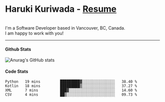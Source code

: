  # Haruki Kuriwada - <a href="https://docs.google.com/document/d/1oy0KFkAIEDdaN0KtgwNnSvFJkX0toXE1P4VLIS8YCGo/edit?usp=sharing">Resume</a>
 <br/>
 I'm a Software Developer based in Vancouver, BC, Canada.<br/> I am happy to work with you! 
<br/>

<hr />

#### Github Stats
![Anurag's GitHub stats](https://github-readme-stats.vercel.app/api?username=kuri-sun&hide=contribs,prs&theme=tokyonight)

#### Code Stats
<!--START_SECTION:waka-->

```text
Python   19 mins         █████████▓░░░░░░░░░░░░░░░   38.40 %
Kotlin   18 mins         █████████▒░░░░░░░░░░░░░░░   37.27 %
XML      7 mins          ███▓░░░░░░░░░░░░░░░░░░░░░   14.60 %
CSV      4 mins          ██▒░░░░░░░░░░░░░░░░░░░░░░   09.73 %
```

<!--END_SECTION:waka-->
